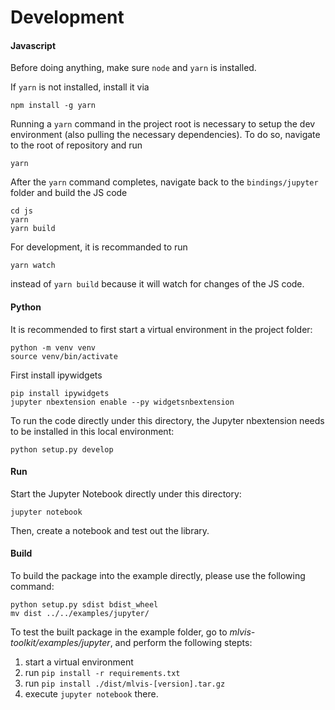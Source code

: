 # Development

#### Javascript
Before doing anything, make sure `node` and `yarn` is installed.

If `yarn` is not installed, install it via 

```
npm install -g yarn
```

Running a `yarn` command in the project root is necessary to setup the dev environment (also pulling the necessary dependencies). To do so, navigate to the root of repository and run

```
yarn
```

After the `yarn` command completes, navigate back to the `bindings/jupyter` folder and build the JS code

```
cd js
yarn
yarn build
```

For development, it is recommanded to run 

```
yarn watch
```

instead of `yarn build` because it will watch for changes of the JS code.

#### Python

It is recommended to first start a virtual environment in the project folder:

```
python -m venv venv
source venv/bin/activate
```

First install ipywidgets

<!-- todo: ipywidgets should be installed together with `python setup.py install`-->

```
pip install ipywidgets
jupyter nbextension enable --py widgetsnbextension
```

To run the code directly under this directory, the Jupyter nbextension needs to be installed in this local environment:

```
python setup.py develop
```

#### Run

Start the Jupyter Notebook directly under this directory:

```
jupyter notebook
```

Then, create a notebook and test out the library.

#### Build

To build the package into the example directly, please use the following command:

```
python setup.py sdist bdist_wheel
mv dist ../../examples/jupyter/
```

To test the built package in the example folder, go to _mlvis-toolkit/examples/jupyter_, and perform the following stepts:

1. start a virtual environment
2. run `pip install -r requirements.txt`
3. run `pip install ./dist/mlvis-[version].tar.gz`
4. execute `jupyter notebook` there.
